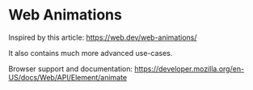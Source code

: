 # Web Animations
 
Inspired by this article: https://web.dev/web-animations/

It also contains much more advanced use-cases.

Browser support and documentation: https://developer.mozilla.org/en-US/docs/Web/API/Element/animate

